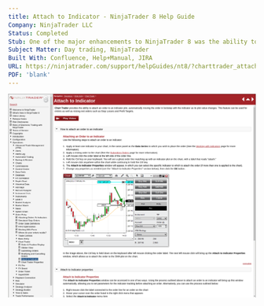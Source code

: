 ```yaml
---
title: Attach to Indicator - NinjaTrader 8 Help Guide
Company: NinjaTrader LLC
Status: Completed
Stub: One of the major enhancements to NinjaTrader 8 was the ability to attach a live market order to be updated automatically by a 3rd party script (without needing to know how to program). This was a simple operation guide to introduce users to the platform features.
Subject Matter: Day trading, NinjaTrader
Built With: Confluence, Help+Manual, JIRA
URL: https://ninjatrader.com/support/helpGuides/nt8/?charttrader_attachtoindicator.htm
PDF: 'blank'
---
```

![alt text](./img/attach.png)
